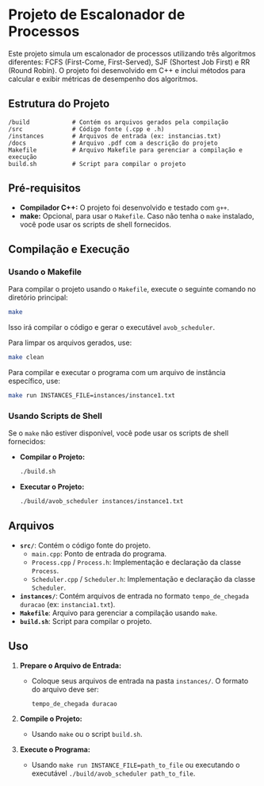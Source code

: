 # Projeto de Escalonador de Processos

Este projeto simula um escalonador de processos utilizando três algoritmos diferentes: FCFS (First-Come, First-Served), SJF (Shortest Job First) e RR (Round Robin). O projeto foi desenvolvido em C++ e inclui métodos para calcular e exibir métricas de desempenho dos algoritmos.

## Estrutura do Projeto

```
/build            # Contém os arquivos gerados pela compilação
/src              # Código fonte (.cpp e .h)
/instances        # Arquivos de entrada (ex: instancias.txt)
/docs             # Arquivo .pdf com a descrição do projeto
Makefile          # Arquivo Makefile para gerenciar a compilação e execução
build.sh          # Script para compilar o projeto
```

## Pré-requisitos

- **Compilador C++:** O projeto foi desenvolvido e testado com `g++`.
- **make:** Opcional, para usar o `Makefile`. Caso não tenha o `make` instalado, você pode usar os scripts de shell fornecidos.

## Compilação e Execução

### Usando o Makefile

Para compilar o projeto usando o `Makefile`, execute o seguinte comando no diretório principal:

```bash
make
```

Isso irá compilar o código e gerar o executável `avob_scheduler`.

Para limpar os arquivos gerados, use:

```bash
make clean
```

Para compilar e executar o programa com um arquivo de instância específico, use:

```bash
make run INSTANCES_FILE=instances/instance1.txt
```

### Usando Scripts de Shell

Se o `make` não estiver disponível, você pode usar os scripts de shell fornecidos:

- **Compilar o Projeto:**

  ```bash
  ./build.sh
  ```

- **Executar o Projeto:**

  ```bash
  ./build/avob_scheduler instances/instance1.txt
  ```

## Arquivos

- **`src/`**: Contém o código fonte do projeto.
  - `main.cpp`: Ponto de entrada do programa.
  - `Process.cpp` / `Process.h`: Implementação e declaração da classe `Process`.
  - `Scheduler.cpp` / `Scheduler.h`: Implementação e declaração da classe `Scheduler`.
- **`instances/`**: Contém arquivos de entrada no formato `tempo_de_chegada duracao` (ex: `instancia1.txt`).
- **`Makefile`**: Arquivo para gerenciar a compilação usando `make`.
- **`build.sh`**: Script para compilar o projeto.

## Uso

1. **Prepare o Arquivo de Entrada:**
   - Coloque seus arquivos de entrada na pasta `instances/`. O formato do arquivo deve ser:
     ```
     tempo_de_chegada duracao
     ```

2. **Compile o Projeto:**
   - Usando `make` ou o script `build.sh`.

3. **Execute o Programa:**
   - Usando `make run INSTANCE_FILE=path_to_file` ou executando o executável `./build/avob_scheduler path_to_file`.